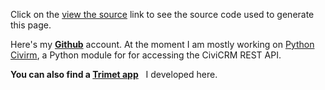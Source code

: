 Click on the <a href="/source?page=code">view the source</a> link  to see the source code used to generate this page. 

Here's  my **[Github](https://github.com/tallus)** account. At the moment I am mostly working on [Python Civirm](https://github.com/tallus/python-civicrm), a Python module for for accessing the CiviCRM REST API.

**You can also find a [Trimet app](http://www.gatheringstorms.org/code)** &nbsp; I developed here. 
